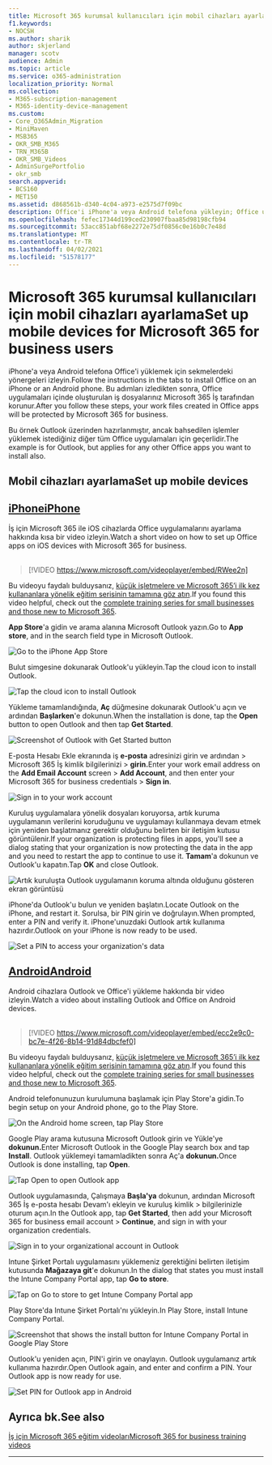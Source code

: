 ```yaml
---
title: Microsoft 365 kurumsal kullanıcıları için mobil cihazları ayarlama
f1.keywords:
- NOCSH
ms.author: sharik
author: skjerland
manager: scotv
audience: Admin
ms.topic: article
ms.service: o365-administration
localization_priority: Normal
ms.collection:
- M365-subscription-management
- M365-identity-device-management
ms.custom:
- Core_O365Admin_Migration
- MiniMaven
- MSB365
- OKR_SMB_M365
- TRN_M365B
- OKR_SMB_Videos
- AdminSurgePortfolio
- okr_smb
search.appverid:
- BCS160
- MET150
ms.assetid: d868561b-d340-4c04-a973-e2575d7f09bc
description: Office'i iPhone'a veya Android telefona yükleyin; Office uygulamaları altındaki iş dosyalarınız Microsoft 365 İş tarafından korunur.
ms.openlocfilehash: fefec17344d199ced230907fbaa85d98198cfb94
ms.sourcegitcommit: 53acc851abf68e2272e75df0856c0e16b0c7e48d
ms.translationtype: MT
ms.contentlocale: tr-TR
ms.lasthandoff: 04/02/2021
ms.locfileid: "51578177"
---
```

# <a name="set-up-mobile-devices-for-microsoft-365-for-business-users"></a><span data-ttu-id="21327-103">Microsoft 365 kurumsal kullanıcıları için mobil cihazları ayarlama</span><span class="sxs-lookup"><span data-stu-id="21327-103">Set up mobile devices for Microsoft 365 for business users</span></span>

<span data-ttu-id="21327-104">iPhone'a veya Android telefona Office'i yüklemek için sekmelerdeki yönergeleri izleyin.</span><span class="sxs-lookup"><span data-stu-id="21327-104">Follow the instructions in the tabs to install Office on an iPhone or an Android phone.</span></span> <span data-ttu-id="21327-105">Bu adımları izledikten sonra, Office uygulamaları içinde oluşturulan iş dosyalarınız Microsoft 365 İş tarafından korunur.</span><span class="sxs-lookup"><span data-stu-id="21327-105">After you follow these steps, your work files created in Office apps will be protected by Microsoft 365 for business.</span></span>

<span data-ttu-id="21327-106">Bu örnek Outlook üzerinden hazırlanmıştır, ancak bahsedilen işlemler yüklemek istediğiniz diğer tüm Office uygulamaları için geçerlidir.</span><span class="sxs-lookup"><span data-stu-id="21327-106">The example is for Outlook, but applies for any other Office apps you want to install also.</span></span>
  
## <a name="set-up-mobile-devices"></a><span data-ttu-id="21327-107">Mobil cihazları ayarlama</span><span class="sxs-lookup"><span data-stu-id="21327-107">Set up mobile devices</span></span>

## <a name="iphone"></a>[<span data-ttu-id="21327-108">iPhone</span><span class="sxs-lookup"><span data-stu-id="21327-108">iPhone</span></span>](#tab/iPhone)
  
<span data-ttu-id="21327-109">İş için Microsoft 365 ile iOS cihazlarda Office uygulamalarını ayarlama hakkında kısa bir video izleyin.</span><span class="sxs-lookup"><span data-stu-id="21327-109">Watch a short video on how to set up Office apps on iOS devices with Microsoft 365 for business.</span></span><br><br>

> [!VIDEO https://www.microsoft.com/videoplayer/embed/RWee2n] 

<span data-ttu-id="21327-110">Bu videoyu faydalı bulduysanız, [küçük işletmelere ve Microsoft 365’i ilk kez kullananlara yönelik eğitim serisinin tamamına göz atın](https://support.microsoft.com/office/6ab4bbcd-79cf-4000-a0bd-d42ce4d12816).</span><span class="sxs-lookup"><span data-stu-id="21327-110">If you found this video helpful, check out the [complete training series for small businesses and those new to Microsoft 365](https://support.microsoft.com/office/6ab4bbcd-79cf-4000-a0bd-d42ce4d12816).</span></span>

<span data-ttu-id="21327-111">**App Store**'a gidin ve arama alanına Microsoft Outlook yazın.</span><span class="sxs-lookup"><span data-stu-id="21327-111">Go to **App store**, and in the search field type in Microsoft Outlook.</span></span>
  
![Go to the iPhone App Store](../media/886913de-76e5-4883-8ed0-4eb3ec06188f.png)
  
<span data-ttu-id="21327-113">Bulut simgesine dokunarak Outlook'u yükleyin.</span><span class="sxs-lookup"><span data-stu-id="21327-113">Tap the cloud icon to install Outlook.</span></span>
  
![Tap the cloud icon to install Outlook](../media/665e1620-948a-4ab8-b914-dca49530142c.png)
  
<span data-ttu-id="21327-115">Yükleme tamamlandığında, **Aç** düğmesine dokunarak Outlook'u açın ve ardından **Başlarken**'e dokunun.</span><span class="sxs-lookup"><span data-stu-id="21327-115">When the installation is done, tap the **Open** button to open Outlook and then tap **Get Started**.</span></span>
  
![Screenshot of Outlook with Get Started button](../media/005bedec-ae50-4d75-b3bb-e7cef9e2561c.png)
  
<span data-ttu-id="21327-117">E-posta Hesabı Ekle ekranında iş **e-posta** adresinizi girin ve ardından \> Microsoft 365 İş kimlik bilgilerinizi \> **girin.**</span><span class="sxs-lookup"><span data-stu-id="21327-117">Enter your work email address on the **Add Email Account** screen \> **Add Account**, and then enter your Microsoft 365 for business credentials \> **Sign in**.</span></span>
  
![Sign in to your work account](../media/3cef1fb5-7bec-4d3d-8542-872b731ce19f.png)
  
<span data-ttu-id="21327-119">Kuruluş uygulamalara yönelik dosyaları koruyorsa, artık kuruma uygulamanın verilerini koruduğunu ve uygulamayı kullanmaya devam etmek için yeniden başlatmanız gerektir olduğunu belirten bir iletişim kutusu görüntülenir.</span><span class="sxs-lookup"><span data-stu-id="21327-119">If your organization is protecting files in apps, you'll see a dialog stating that your organization is now protecting the data in the app and you need to restart the app to continue to use it.</span></span> <span data-ttu-id="21327-120">**Tamam**'a dokunun ve Outlook'u kapatın.</span><span class="sxs-lookup"><span data-stu-id="21327-120">Tap **OK** and close Outlook.</span></span> 
  
![Artık kuruluşta Outlook uygulamanın koruma altında olduğunu gösteren ekran görüntüsü](../media/fb4c1c84-b1e9-42e1-8070-c13dcf79fb09.png)
  
<span data-ttu-id="21327-122">iPhone'da Outlook'u bulun ve yeniden başlatın.</span><span class="sxs-lookup"><span data-stu-id="21327-122">Locate Outlook on the iPhone, and restart it.</span></span> <span data-ttu-id="21327-123">Sorulsa, bir PIN girin ve doğrulayın.</span><span class="sxs-lookup"><span data-stu-id="21327-123">When prompted, enter a PIN and verify it.</span></span> <span data-ttu-id="21327-124">iPhone'unuzdaki Outlook artık kullanıma hazırdır.</span><span class="sxs-lookup"><span data-stu-id="21327-124">Outlook on your iPhone is now ready to be used.</span></span>
  
![Set a PIN to access your organization's data](../media/64f2630b-3164-47a4-9dd6-ca0c29ed5fb3.png)
  
## <a name="android"></a>[<span data-ttu-id="21327-126">Android</span><span class="sxs-lookup"><span data-stu-id="21327-126">Android</span></span>](#tab/Android)
  
<span data-ttu-id="21327-127">Android cihazlara Outlook ve Office'i yükleme hakkında bir video izleyin.</span><span class="sxs-lookup"><span data-stu-id="21327-127">Watch a video about installing Outlook and Office on Android devices.</span></span><br><br>

> [!VIDEO https://www.microsoft.com/videoplayer/embed/ecc2e9c0-bc7e-4f26-8b14-91d84dbcfef0] 

<span data-ttu-id="21327-128">Bu videoyu faydalı bulduysanız, [küçük işletmelere ve Microsoft 365’i ilk kez kullananlara yönelik eğitim serisinin tamamına göz atın](https://support.microsoft.com/office/6ab4bbcd-79cf-4000-a0bd-d42ce4d12816).</span><span class="sxs-lookup"><span data-stu-id="21327-128">If you found this video helpful, check out the [complete training series for small businesses and those new to Microsoft 365](https://support.microsoft.com/office/6ab4bbcd-79cf-4000-a0bd-d42ce4d12816).</span></span>

<span data-ttu-id="21327-129">Android telefonunuzun kurulumuna başlamak için Play Store'a gidin.</span><span class="sxs-lookup"><span data-stu-id="21327-129">To begin setup on your Android phone, go to the Play Store.</span></span>
  
![On the Android home screen, tap Play Store](../media/93df88e7-c778-40e1-b35e-868ca6e97f6c.png)
  
<span data-ttu-id="21327-131">Google Play arama kutusuna Microsoft Outlook girin ve Yükle'ye **dokunun.**</span><span class="sxs-lookup"><span data-stu-id="21327-131">Enter Microsoft Outlook in the Google Play search box and tap **Install**.</span></span> <span data-ttu-id="21327-132">Outlook yüklemeyi tamamladikten sonra Aç'a **dokunun.**</span><span class="sxs-lookup"><span data-stu-id="21327-132">Once Outlook is done installing, tap **Open**.</span></span>
  
![Tap Open to open Outlook app](../media/8b4c5937-8875-4b5a-a5b6-b8c6c9cd6240.png)
  
<span data-ttu-id="21327-134">Outlook uygulamasında, Çalışmaya **Başla'ya** dokunun, ardından Microsoft 365 İş e-posta hesabı Devam'ı ekleyin ve kuruluş kimlik \> bilgilerinizle oturum açın.</span><span class="sxs-lookup"><span data-stu-id="21327-134">In the Outlook app, tap **Get Started**, then add your Microsoft 365 for business email account \> **Continue**, and sign in with your organization credentials.</span></span>
  
![Sign in to your organizational account in Outlook](../media/18f67c66-4bab-4b99-94bd-080839312e29.png)
  
<span data-ttu-id="21327-136">Intune Şirket Portalı uygulamasını yüklemeniz gerektiğini belirten iletişim kutusunda **Mağazaya git**'e dokunun.</span><span class="sxs-lookup"><span data-stu-id="21327-136">In the dialog that states you must install the Intune Company Portal app, tap **Go to store**.</span></span>
  
![Tap on Go to store to get Intune Company Portal app](../media/a702d712-5622-45dd-a511-b1adaee63071.png)
  
<span data-ttu-id="21327-138">Play Store'da Intune Şirket Portalı'nı yükleyin.</span><span class="sxs-lookup"><span data-stu-id="21327-138">In Play Store, install Intune Company Portal.</span></span>
  
![Screenshot that shows the install button for Intune Company Portal in Google Play Store](../media/5e0408f2-3f37-44dd-80ed-13ca2ac6df0c.png)
  
<span data-ttu-id="21327-p105">Outlook'u yeniden açın, PIN'i girin ve onaylayın. Outlook uygulamanız artık kullanıma hazırdır.</span><span class="sxs-lookup"><span data-stu-id="21327-p105">Open Outlook again, and enter and confirm a PIN. Your Outlook app is now ready for use.</span></span>
  
![Set  PIN for Outlook app in Android](../media/edb91afb-f1ed-451a-bc6b-8ccba664e055.png)

## <a name="see-also"></a><span data-ttu-id="21327-143">Ayrıca bk.</span><span class="sxs-lookup"><span data-stu-id="21327-143">See also</span></span>

[<span data-ttu-id="21327-144">İş için Microsoft 365 eğitim videoları</span><span class="sxs-lookup"><span data-stu-id="21327-144">Microsoft 365 for business training videos</span></span>](https://support.microsoft.com/office/6ab4bbcd-79cf-4000-a0bd-d42ce4d12816)

---
